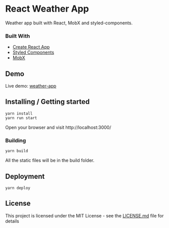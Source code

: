 # React Weather App

Weather app built with React, MobX and styled-components.

### Built With

*   [Create React App](https://github.com/facebook/create-react-app)
*   [Styled Components](https://github.com/styled-components/styled-components)
*   [MobX](https://github.com/mobxjs/mobx)

## Demo

Live demo: [weather-app](react-weather-forecast-app.surge.sh)

## Installing / Getting started

```shell
yarn install
yarn run start
```

Open your browser and visit http://localhost:3000/

### Building

```shell
yarn build
```

All the static files will be in the build folder.

## Deployment

```shell
yarn deploy
```

## License

This project is licensed under the MIT License - see the [LICENSE.md](LICENSE.md) file for details
